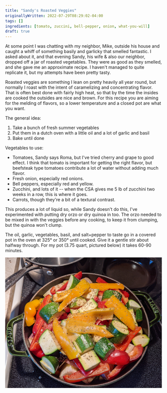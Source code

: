```yaml
---
title: "Sandy's Roasted Veggies"
originallyWritten: 2022-07-29T08:29:02-04:00
tags: []
ingredients: [tomato, zuccini, bell-pepper, onion, what-you-will]
draft: true
---
```



At some point I was chatting with my neighbor, Mike, outside his house and caught a whiff of something basily and garlicky that smelled fantastic. I asked about it, and that evening Sandy, his wife & also our neighbor, dropped off a jar of roasted vegetables. They were as good as they smelled, and she gave me an approximate recipe. I haven't managed to quite replicate it, but my attempts have been pretty tasty.

Roasted veggies are something I lean on pretty heavily all year round, but normally I roast with the intent of caramelizing and concentrating flavor. That is often best done with fairly high heat, so that by the time the insides are cooked the outsides are nice and brown. For this recipe you are aiming for the melding of flavors, so a lower temperature and a closed pot are what you want.

The general idea:
1. Take a bunch of fresh summer vegetables
2. Put them in a dutch oven with a little oil and a lot of garlic and basil
3. Bake until done

Vegetables to use:
* Tomatoes, Sandy says Roma, but I've tried cherry and grape to good effect. I think that tomato is important for getting the right flavor, but beefsteak type tomatoes contribute a lot of water without adding much flavor.
* Fresh onion, especially red onions.
* Bell peppers, especially red and yellow.
* Zucchini, and lots of it -- when the CSA gives me 5 lb of zucchini two weeks in a row, this is where it goes.
* Carrots, though they're a bit of a textural contrast.

This produces a lot of liquid so, while Sandy doesn't do this, I've experimented with putting dry orzo or dry quinoa in too. The orzo needed to be mixed in with the veggies before any cooking, to keep it from clumping, but the quinoa won't clump.

The oil, garlic, vegetables, basil, and salt+pepper to taste go in a covered pot in the oven at 325° or 350° until cooked. Give it a gentle stir about halfway through. For my pot (3.75 quart, pictured below) it takes 60-90 minutes.

<img class="centered-img" alt="dutch oven full of veggies" src="/img/dutch-oven-veggies.png">
